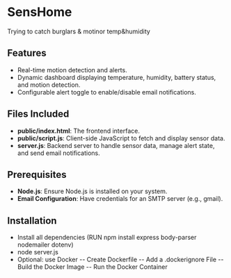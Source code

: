 # SensHome
Trying to catch burglars &amp; motinor temp&amp;humidity

## Features
- Real-time motion detection and alerts.
- Dynamic dashboard displaying temperature, humidity, battery status, and motion detection.
- Configurable alert toggle to enable/disable email notifications.

## Files Included
- **public/index.html**: The frontend interface.
- **public/script.js**: Client-side JavaScript to fetch and display sensor data.
- **server.js**: Backend server to handle sensor data, manage alert state, and send email notifications.

## Prerequisites
- **Node.js**: Ensure Node.js is installed on your system.
- **Email Configuration**: Have credentials for an SMTP server (e.g., gmail).

## Installation
- Install all dependencies (RUN npm install express body-parser nodemailer dotenv)
- node server.js
- Optional: use Docker
  -- Create Dockerfile
  -- Add a .dockerignore File
  -- Build the Docker Image
  -- Run the Docker Container
